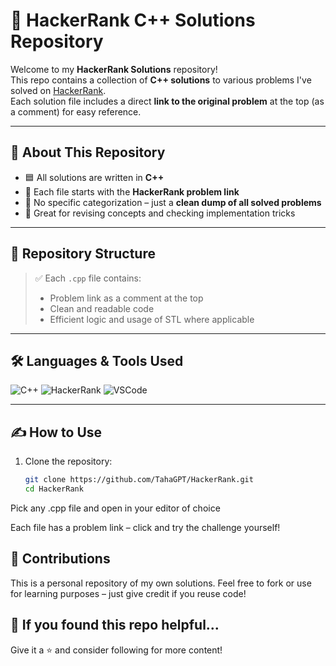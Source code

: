 # 🚀 HackerRank C++ Solutions Repository

Welcome to my **HackerRank Solutions** repository!  
This repo contains a collection of **C++ solutions** to various problems I've solved on [HackerRank](https://www.hackerrank.com/).  
Each solution file includes a direct **link to the original problem** at the top (as a comment) for easy reference.

---

## 🧠 About This Repository

- 🟦 All solutions are written in **C++**
- 🔗 Each file starts with the **HackerRank problem link**
- 📁 No specific categorization – just a **clean dump of all solved problems**
- 📌 Great for revising concepts and checking implementation tricks

---

## 📂 Repository Structure


> ✅ Each `.cpp` file contains:
> - Problem link as a comment at the top  
> - Clean and readable code  
> - Efficient logic and usage of STL where applicable

---

## 🛠 Languages & Tools Used

![C++](https://img.shields.io/badge/C%2B%2B-00599C?style=for-the-badge&logo=c%2B%2B&logoColor=white)
![HackerRank](https://img.shields.io/badge/HackerRank-2EC866?style=for-the-badge&logo=hackerrank&logoColor=white)
![VSCode](https://img.shields.io/badge/Editor-VSCode-007ACC?style=for-the-badge&logo=visual-studio-code)

---

## ✍️ How to Use

1. Clone the repository:
   ```bash
   git clone https://github.com/TahaGPT/HackerRank.git
   cd HackerRank
Pick any .cpp file and open in your editor of choice

Each file has a problem link – click and try the challenge yourself!

## 🤝 Contributions
This is a personal repository of my own solutions.
Feel free to fork or use for learning purposes – just give credit if you reuse code!

## 🌟 If you found this repo helpful...
Give it a ⭐️ and consider following for more content!
